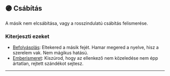 ## 🟣 Csábítás

A másik nem elcsábítása, vagy a rosszindulatú csábítás felismerése. 
### Kiterjeszti ezeket

- [Befolyásolás](../kepzettsegek.primer.altalanos/befolyasolas.md): Eltekered a másik fejét. Hamar megered a nyelve, hisz a szerelem vak. Nem mágikus hatású.
- [Emberismeret](../kepzettsegek.primer.altalanos/emberismeret.md): Kiszúrod, hogy az ellenkező nem közeledése nem épp ártatlan, rejtett szándékot sejtesz.

---
